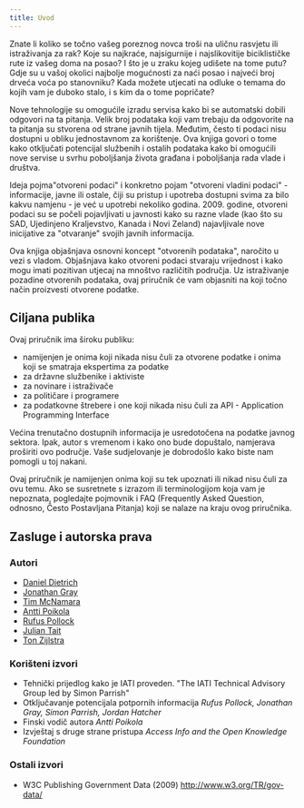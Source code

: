```yaml
---
title: Uvod
---
```


Znate li koliko se točno vašeg poreznog novca troši na uličnu rasvjetu ili istraživanja za rak? Koje su najkraće, najsigurnije i najslikovitije biciklističke rute iz vašeg doma na posao? I što je u zraku kojeg udišete na tome putu? Gdje su u vašoj okolici najbolje mogućnosti za naći posao i najveći broj drveća voća po stanovniku? Kada možete utjecati na odluke o temama do kojih vam je duboko stalo, i s kim da o tome popričate?

Nove tehnologije su omogućile izradu servisa kako bi se automatski dobili odgovori na ta pitanja. Velik broj podataka koji vam trebaju da odgovorite na ta pitanja su stvorena od strane javnih tijela. Međutim, često ti podaci nisu dostupni u obliku jednostavnom za korištenje. Ova knjiga govori o tome kako otključati potencijal službenih i ostalih podataka kako bi omogućili nove servise u svrhu poboljšanja života građana i poboljšanja rada vlade i društva.

Ideja pojma"otvoreni podaci" i konkretno pojam "otvoreni vladini podaci" - informacije, javne ili ostale, čiji su pristup i upotreba dostupni svima za bilo kakvu namjenu - je već u upotrebi nekoliko godina. 2009. godine, otvoreni podaci su se počeli pojavljivati u javnosti kako su razne vlade (kao što su SAD, Ujedinjeno Kraljevstvo, Kanada i Novi Zeland) najavljivale nove inicijative za "otvaranje" svojih javnih informacija.

Ova knjiga objašnjava osnovni koncept "otvorenih podataka", naročito u vezi s vladom. Objašnjava kako otvoreni podaci stvaraju vrijednost i kako mogu imati pozitivan utjecaj na mnoštvo različitih područja. Uz istraživanje pozadine otvorenih podataka, ovaj priručnik će vam objasniti na koji točno način proizvesti otvorene podatke.

## Ciljana publika

Ovaj priručnik ima široku publiku:

-   namijenjen je onima koji nikada nisu čuli za otvorene podatke i onima koji se smatraja ekspertima za podatke
-   za državne službenike i aktiviste
-   za novinare i istraživače
-   za političare i programere
-   za podatkovne štrebere i one koji nikada nisu čuli za API - Application Programming Interface

Većina trenutačno dostupnih informacija je usredotočena na podatke javnog sektora. Ipak, autor s vremenom i kako ono bude dopuštalo, namjerava proširiti ovo područje. Vaše sudjelovanje je dobrodošlo kako biste nam pomogli u toj nakani.

Ovaj priručnik je namijenjen onima koji su tek upoznati ili nikad nisu čuli za ovu temu. Ako se susretnete s izrazom ili terminologijom koja vam je nepoznata, pogledajte pojmovnik i FAQ (Frequently Asked Question, odnosno, Često Postavljana Pitanja) koji se nalaze na kraju ovog priručnika.

## Zasluge i autorska prava

### Autori

-   [Daniel Dietrich](http://ddie.me/)
-   [Jonathan Gray](http://jonathangray.org/)
-   [Tim McNamara](http://timmcnamara.co.nz)
-   [Antti Poikola](http://apoikola.wordpress.com/)
-   [Rufus Pollock](http://rufuspollock.org/)
-   [Julian Tait](http://www.littlestar.tv/)
-   [Ton Zijlstra](http://www.zylstra.org/)

### Korišteni izvori

-   Tehnički prijedlog kako je IATI proveden. "The IATI Technical Advisory Group led by Simon Parrish"
-   Otključavanje potencijala potpornih informacija *Rufus Pollock, Jonathan Gray, Simon Parrish, Jordan Hatcher*
-   Finski vodič autora *Antti Poikola*
-   Izvještaj s druge strane pristupa *Access Info and the Open Knowledge Foundation*

### Ostali izvori

-   W3C Publishing Government Data (2009) <http://www.w3.org/TR/gov-data/>